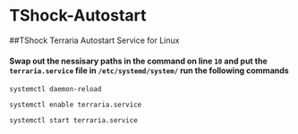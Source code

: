 # TShock-Autostart
##TShock Terraria Autostart Service for Linux
#### Swap out the nessisary paths in the command on line ```10``` and put the ```terraria.service``` file in ```/etc/systemd/system/``` run the following commands

```systemctl daemon-reload```

```systemctl enable terraria.service```

```systemctl start terraria.service```
